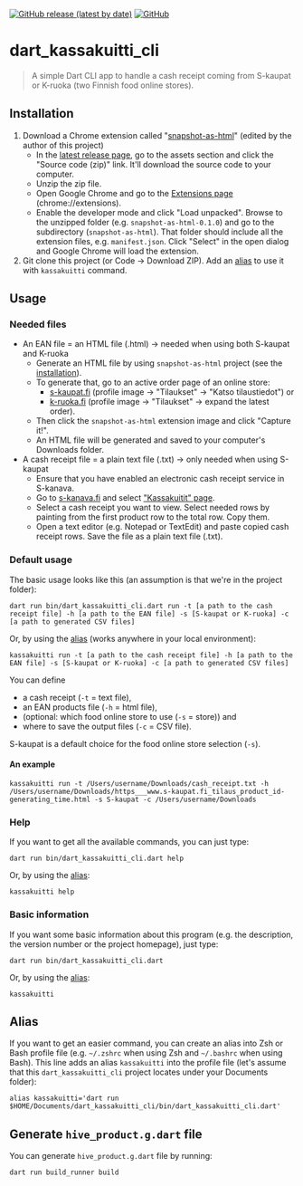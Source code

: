 <a href="https://github.com/areee/dart_kassakuitti_cli/releases"><img alt="GitHub release (latest by date)" src="https://img.shields.io/github/v/release/areee/dart_kassakuitti_cli"></a>
<a href="https://github.com/areee/dart_kassakuitti_cli/blob/main/LICENSE.md"><img alt="GitHub" src="https://img.shields.io/github/license/areee/dart_kassakuitti_cli"></a>

# dart_kassakuitti_cli

> A simple Dart CLI app to handle a cash receipt coming from S-kaupat or K-ruoka (two Finnish food online stores).

## Installation

1. Download a Chrome extension called "[snapshot-as-html](https://github.com/areee/snapshot-as-html)" (edited by the author of this project)
    - In the [latest release page](https://github.com/areee/snapshot-as-html/releases/latest), go to the assets section and click the "Source code (zip)" link. It'll download the source code to your computer.
    - Unzip the zip file.
    - Open Google Chrome and go to the [Extensions page](chrome://extensions) (chrome://extensions).
    - Enable the developer mode and click "Load unpacked". Browse to the unzipped folder (e.g. `snapshot-as-html-0.1.0`) and go to the subdirectory (`snapshot-as-html`). That folder should include all the extension files, e.g. `manifest.json`. Click "Select" in the open dialog and Google Chrome will load the extension.
2. Git clone this project (or Code → Download ZIP). Add an [alias](#alias) to use it with `kassakuitti` command.

## Usage

### Needed files
- An EAN file = an HTML file (.html) → needed when using both S-kaupat and K-ruoka
  - Generate an HTML file by using `snapshot-as-html` project (see the [installation](#installation)).
  - To generate that, go to an active order page of an online store:
    - [s-kaupat.fi](https://www.s-kaupat.fi) (profile image → "Tilaukset" → "Katso tilaustiedot") or
    - [k-ruoka.fi](https://www.k-ruoka.fi) (profile image → "Tilaukset" → expand the latest order).
  - Then click the `snapshot-as-html` extension image and click "Capture it!".
  - An HTML file will be generated and saved to your computer's Downloads folder.
- A cash receipt file = a plain text file (.txt) → only needed when using S-kaupat
    - Ensure that you have enabled an electronic cash receipt service in S-kanava.
    - Go to [s-kanava.fi](https://www.s-kanava.fi) and select ["Kassakuitit" page](https://www.s-kanava.fi/web/s/oma-s-kanava/asiakasomistaja/kassakuitit).
    - Select a cash receipt you want to view. Select needed rows by painting from the first product row to the total row. Copy them.
    - Open a text editor (e.g. Notepad or TextEdit) and paste copied cash receipt rows. Save the file as a plain text file (.txt).

### Default usage

The basic usage looks like this (an assumption is that we're in the project folder):

```
dart run bin/dart_kassakuitti_cli.dart run -t [a path to the cash receipt file] -h [a path to the EAN file] -s [S-kaupat or K-ruoka] -c [a path to generated CSV files]
```

Or, by using the [alias](#alias) (works anywhere in your local environment):

```
kassakuitti run -t [a path to the cash receipt file] -h [a path to the EAN file] -s [S-kaupat or K-ruoka] -c [a path to generated CSV files]
```

You can define
- a cash receipt (`-t` = text file),
- an EAN products file (`-h` = html file),
- (optional: which food online store to use (`-s` = store)) and
- where to save the output files (`-c` = CSV file).

S-kaupat is a default choice for the food online store selection (`-s`).

#### An example

```
kassakuitti run -t /Users/username/Downloads/cash_receipt.txt -h /Users/username/Downloads/https___www.s-kaupat.fi_tilaus_product_id-generating_time.html -s S-kaupat -c /Users/username/Downloads
```

### Help

If you want to get all the available commands, you can just type:

```
dart run bin/dart_kassakuitti_cli.dart help
```

Or, by using the [alias](#alias):

```
kassakuitti help
```

### Basic information

If you want some basic information about this program (e.g. the description, the version number or the project homepage), just type:

```
dart run bin/dart_kassakuitti_cli.dart
```

Or, by using the [alias](#alias):

```
kassakuitti
```

## Alias

If you want to get an easier command, you can create an alias into Zsh or Bash profile file (e.g. `~/.zshrc` when using Zsh and `~/.bashrc` when using Bash). This line adds an alias `kassakuitti` into the profile file (let's assume that this `dart_kassakuitti_cli` project locates under your Documents folder):

```
alias kassakuitti='dart run $HOME/Documents/dart_kassakuitti_cli/bin/dart_kassakuitti_cli.dart'
```

## Generate `hive_product.g.dart` file

You can generate `hive_product.g.dart` file by running:

```
dart run build_runner build
```
